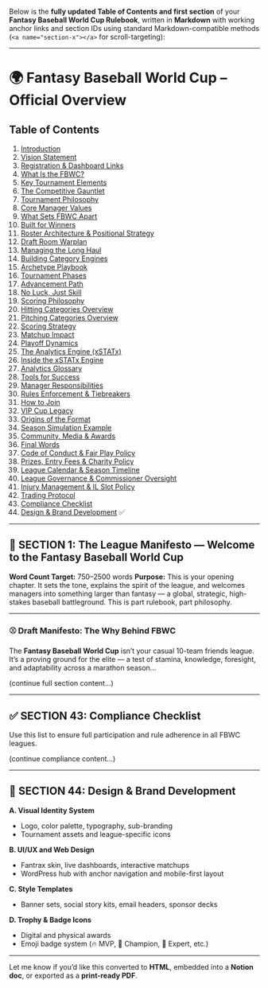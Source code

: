 Below is the **fully updated Table of Contents and first section** of your **Fantasy Baseball World Cup Rulebook**, written in **Markdown** with working anchor links and section IDs using standard Markdown-compatible methods (`<a name="section-x"></a>` for scroll-targeting):

---

# 🌍 Fantasy Baseball World Cup – Official Overview

## Table of Contents

1. [Introduction](#section-1-introduction)
2. [Vision Statement](#section-2-vision-statement)
3. [Registration & Dashboard Links](#section-3-registration--dashboard-links)
4. [What Is the FBWC?](#section-4-what-is-the-fbwc)
5. [Key Tournament Elements](#section-5-key-tournament-elements)
6. [The Competitive Gauntlet](#section-6-the-competitive-gauntlet)
7. [Tournament Philosophy](#section-7-tournament-philosophy)
8. [Core Manager Values](#section-8-core-manager-values)
9. [What Sets FBWC Apart](#section-9-what-sets-fbwc-apart)
10. [Built for Winners](#section-10-built-for-winners)
11. [Roster Architecture & Positional Strategy](#section-11-roster-architecture--positional-strategy)
12. [Draft Room Warplan](#section-12-draft-room-warplan)
13. [Managing the Long Haul](#section-13-managing-the-long-haul)
14. [Building Category Engines](#section-14-building-category-engines)
15. [Archetype Playbook](#section-15-archetype-playbook)
16. [Tournament Phases](#section-16-tournament-phases)
17. [Advancement Path](#section-17-advancement-path)
18. [No Luck, Just Skill](#section-18-no-luck-just-skill)
19. [Scoring Philosophy](#section-19-scoring-philosophy)
20. [Hitting Categories Overview](#section-20-hitting-categories-overview)
21. [Pitching Categories Overview](#section-21-pitching-categories-overview)
22. [Scoring Strategy](#section-22-scoring-strategy)
23. [Matchup Impact](#section-23-matchup-impact)
24. [Playoff Dynamics](#section-24-playoff-dynamics)
25. [The Analytics Engine (xSTATx)](#section-25-the-analytics-engine-xstatx)
26. [Inside the xSTATx Engine](#section-26-inside-the-xstatx-engine)
27. [Analytics Glossary](#section-27-analytics-glossary)
28. [Tools for Success](#section-28-tools-for-success)
29. [Manager Responsibilities](#section-29-manager-responsibilities)
30. [Rules Enforcement & Tiebreakers](#section-30-rules-enforcement--tiebreakers)
31. [How to Join](#section-31-how-to-join)
32. [VIP Cup Legacy](#section-32-vip-cup-legacy)
33. [Origins of the Format](#section-33-origins-of-the-format)
34. [Season Simulation Example](#section-34-season-simulation-example)
35. [Community, Media & Awards](#section-35-community-media--awards)
36. [Final Words](#section-36-final-words)
37. [Code of Conduct & Fair Play Policy](#section-37-code-of-conduct--fair-play-policy)
38. [Prizes, Entry Fees & Charity Policy](#section-38-prizes-entry-fees--charity-policy)
39. [League Calendar & Season Timeline](#section-39-league-calendar--season-timeline)
40. [League Governance & Commissioner Oversight](#section-40-league-governance--commissioner-oversight)
41. [Injury Management & IL Slot Policy](#section-41-injury-management--il-slot-policy)
42. [Trading Protocol](#section-42-trading-protocol)
43. [Compliance Checklist](#section-43-compliance-checklist)
44. [Design & Brand Development](#section-44-design--brand-development) ✅

---

## <a name="section-1-introduction"></a>📖 SECTION 1: The League Manifesto — Welcome to the Fantasy Baseball World Cup

**Word Count Target:** 750–2500 words
**Purpose:** This is your opening chapter. It sets the tone, explains the spirit of the league, and welcomes managers into something larger than fantasy — a global, strategic, high-stakes baseball battleground. This is part rulebook, part philosophy.

---

### ⚾️ Draft Manifesto: The Why Behind FBWC

The **Fantasy Baseball World Cup** isn’t your casual 10-team friends league. It’s a proving ground for the elite — a test of stamina, knowledge, foresight, and adaptability across a marathon season...

(continue full section content...)

---

## <a name="section-43-compliance-checklist"></a>✅ SECTION 43: Compliance Checklist

Use this list to ensure full participation and rule adherence in all FBWC leagues.

(continue compliance content...)

---

## <a name="section-44-design--brand-development"></a>🎨 SECTION 44: Design & Brand Development

**A. Visual Identity System**

* Logo, color palette, typography, sub-branding
* Tournament assets and league-specific icons

**B. UI/UX and Web Design**

* Fantrax skin, live dashboards, interactive matchups
* WordPress hub with anchor navigation and mobile-first layout

**C. Style Templates**

* Banner sets, social story kits, email headers, sponsor decks

**D. Trophy & Badge Icons**

* Digital and physical awards
* Emoji badge system (🔥 MVP, 👑 Champion, 🧠 Expert, etc.)

---

Let me know if you’d like this converted to **HTML**, embedded into a **Notion doc**, or exported as a **print-ready PDF**.
